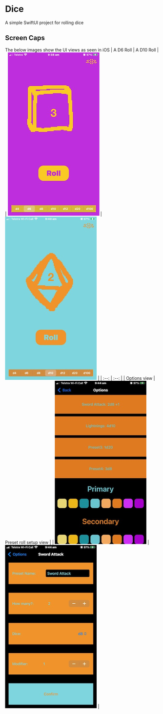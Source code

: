 # Dice
A simple SwiftUI project for rolling dice
## Screen Caps
The below images show the UI views as seen in iOS
| A D6 Roll | A D10 Roll |
| ![A D6 Roll](/Dice/Assets.xcassets/Caps/IMG_1100.imageset/IMG_1100.jpeg) | ![A D10 Roll](/Dice/Assets.xcassets/Caps/IMG_1103.imageset/IMG_1103.jpeg) |
| :--: | :--: |
| Options view | Preset roll setup view |
| ![Options view](/Dice/Assets.xcassets/Caps/IMG_1104.imageset/IMG_1104.jpeg) | ![Preset roll setup view](/Dice/Assets.xcassets/Caps/IMG_1105.imageset/IMG_1105.jpeg) |


